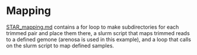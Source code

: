 # Mapping  
[STAR_mapping.md](STAR_mapping.md) contains a for loop to make subdirectories for each trimmed pair and place them there, a slurm script that maps trimmed reads to a defined gemone (arenosa is used in this example), and a loop that calls on the slurm script to map defined samples. 
